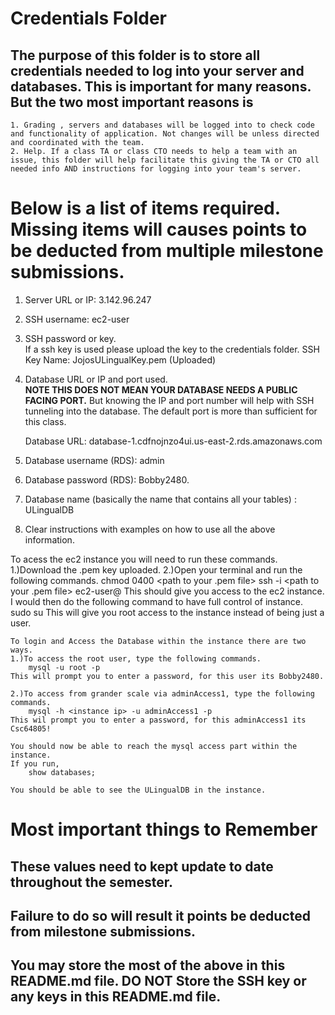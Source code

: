 # Credentials Folder

## The purpose of this folder is to store all credentials needed to log into your server and databases. This is important for many reasons. But the two most important reasons is
    1. Grading , servers and databases will be logged into to check code and functionality of application. Not changes will be unless directed and coordinated with the team.
    2. Help. If a class TA or class CTO needs to help a team with an issue, this folder will help facilitate this giving the TA or CTO all needed info AND instructions for logging into your team's server. 


# Below is a list of items required. Missing items will causes points to be deducted from multiple milestone submissions.

1. Server URL or IP: 3.142.96.247
2. SSH username: ec2-user
3. SSH password or key.
    <br> If a ssh key is used please upload the key to the credentials folder.
    SSH Key Name: JojosULingualKey.pem (Uploaded)
4. Database URL or IP and port used.
    <br><strong> NOTE THIS DOES NOT MEAN YOUR DATABASE NEEDS A PUBLIC FACING PORT.</strong> But knowing the IP and port number will help with SSH tunneling into the database. The default port is more than sufficient for this class.
    
    Database URL: database-1.cdfnojnzo4ui.us-east-2.rds.amazonaws.com
    
5. Database username (RDS): admin
6. Database password (RDS): Bobby2480.
7. Database name (basically the name that contains all your tables) : ULingualDB
8. Clear instructions with examples on how to use all the above information.

To acess the ec2 instance you will need to run these commands.
    1.)Download the .pem key uploaded.
    2.)Open your terminal and run the following commands.
        chmod 0400 <path to your .pem file>
        ssh -i <path to your .pem file> ec2-user@<public IPv4 Address of instance>
    This should give you access to the ec2 instance.
    I would then do the following command to have full control of instance.
        sudo su
    This will give you root access to the instance instead of being just a user.
    
    To login and Access the Database within the instance there are two ways.
    1.)To access the root user, type the following commands.
        mysql -u root -p
    This will prompt you to enter a password, for this user its Bobby2480.
        
    2.)To access from grander scale via adminAccess1, type the following commands.
        mysql -h <instance ip> -u adminAccess1 -p
    This wil prompt you to enter a password, for this adminAccess1 its Csc64805!
    
    You should now be able to reach the mysql access part within the instance.
    If you run,
        show databases;
    
    You should be able to see the ULingualDB in the instance.
        

# Most important things to Remember
## These values need to kept update to date throughout the semester. <br>
## <strong>Failure to do so will result it points be deducted from milestone submissions.</strong><br>
## You may store the most of the above in this README.md file. DO NOT Store the SSH key or any keys in this README.md file.

